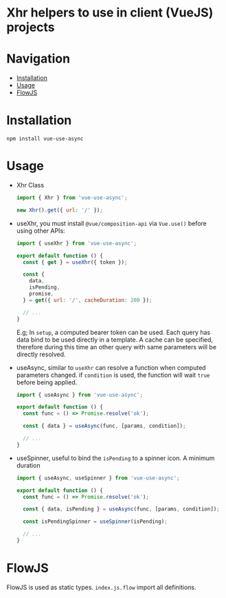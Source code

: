 # Xhr helpers to use in client (VueJS) projects

# Navigation

- [Installation](#Installation)
- [Usage](#Usage)
- [FlowJS](#FlowJS)

# Installation
`npm install vue-use-async`

# Usage
- Xhr Class

  ```javascript
  import { Xhr } from 'vue-use-async';
  
  new Xhr().get({ url: '/' });
  ```

- useXhr, you must install `@vue/composition-api` via `Vue.use()` before using other APIs:
  ```javascript
  import { useXhr } from 'vue-use-async';
  
  export default function () {
    const { get } = useXhr({ token });
  
    const { 
      data, 
      isPending,
      promise,
    } = get({ url: '/', cacheDuration: 200 });
  
    // ...
  }
  
  ```
  E.g; In `setup`, a computed bearer token can be used. Each query has data bind to be used
  directly in a template.
  A cache can be specified, therefore during this time an other query with same parameters will be 
  directly resolved.
  
- useAsync, similar to `useXhr` can resolve a function when computed parameters changed.
  if `condition` is used, the function will wait `true` before being applied.
  ```javascript
  import { useAsync } from 'vue-use-async';
  
  export default function () {
    const func = () => Promise.resolve('ok');
  
    const { data } = useAsync(func, [params, condition]);
  
    // ...
  }
  ```
  
- useSpinner, useful to bind the `isPending` to a spinner icon. A minimum duration
  ```javascript
  import { useAsync, useSpinner } from 'vue-use-async';
  
  export default function () {
    const func = () => Promise.resolve('ok');
  
    const { data, isPending } = useAsync(func, [params, condition]);
  
    const isPendingSpinner = useSpinner(isPending);
  
    // ...
  }
  ```

# FlowJS
FlowJS is used as static types. `index.js.flow` import all definitions. 
